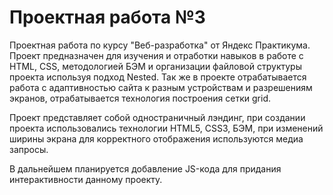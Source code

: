 # Проектная работа №3

Проектная работа по курсу "Веб-разработка" от Яндекс Практикума. Проект предназначен для изучения и отработки навыков в работе с HTML, CSS, методологией БЭМ и организации файловой структуры проекта используя подход Nested. Так же в проекте отрабатывается работа с адаптивностью сайта к разным устройствам и разрешениям экранов, отрабатывается технология построения сетки grid. 

Проект представляет собой одностраничный лэндинг, при создании проекта использовались технологии HTML5, CSS3, БЭМ, при изменений ширины экрана для корректного отображения используются медиа запросы. 

В дальнейшем планируется добавление JS-кода для придания интерактивности данному проекту.
